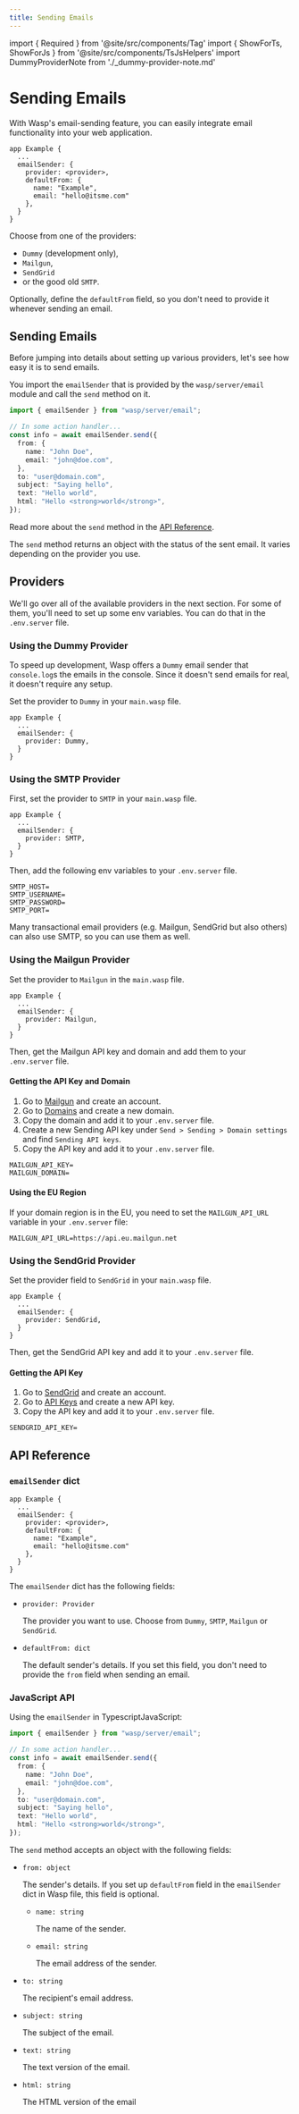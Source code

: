 ```yaml
---
title: Sending Emails
---
```


import { Required } from '@site/src/components/Tag'
import { ShowForTs, ShowForJs } from '@site/src/components/TsJsHelpers'
import DummyProviderNote from './_dummy-provider-note.md'

# Sending Emails

With Wasp's email-sending feature, you can easily integrate email functionality into your web application.

```wasp title="main.wasp"
app Example {
  ...
  emailSender: {
    provider: <provider>,
    defaultFrom: {
      name: "Example",
      email: "hello@itsme.com"
    },
  }
}
```

Choose from one of the providers:

- `Dummy` (development only),
- `Mailgun`,
- `SendGrid`
- or the good old `SMTP`.

Optionally, define the `defaultFrom` field, so you don't need to provide it whenever sending an email.

## Sending Emails

Before jumping into details about setting up various providers, let's see how easy it is to send emails.

You import the `emailSender` that is provided by the `wasp/server/email` module and call the `send` method on it.

```ts title="src/actions/sendEmail.ts" auto-js
import { emailSender } from "wasp/server/email";

// In some action handler...
const info = await emailSender.send({
  from: {
    name: "John Doe",
    email: "john@doe.com",
  },
  to: "user@domain.com",
  subject: "Saying hello",
  text: "Hello world",
  html: "Hello <strong>world</strong>",
});
```

Read more about the `send` method in the [API Reference](#javascript-api).

The `send` method returns an object with the status of the sent email. It varies depending on the provider you use.

## Providers

We'll go over all of the available providers in the next section. For some of them, you'll need to set up some env variables. You can do that in the `.env.server` file.

### Using the Dummy Provider

<DummyProviderNote />

To speed up development, Wasp offers a `Dummy` email sender that `console.log`s the emails in the console. Since it doesn't send emails for real, it doesn't require any setup.

Set the provider to `Dummy` in your `main.wasp` file.

```wasp title="main.wasp"
app Example {
  ...
  emailSender: {
    provider: Dummy,
  }
}
```

### Using the SMTP Provider

First, set the provider to `SMTP` in your `main.wasp` file.

```wasp title="main.wasp"
app Example {
  ...
  emailSender: {
    provider: SMTP,
  }
}
```

Then, add the following env variables to your `.env.server` file.

```properties title=".env.server"
SMTP_HOST=
SMTP_USERNAME=
SMTP_PASSWORD=
SMTP_PORT=
```

Many transactional email providers (e.g. Mailgun, SendGrid but also others) can also use SMTP, so you can use them as well.

### Using the Mailgun Provider

Set the provider to `Mailgun` in the `main.wasp` file.

```wasp title="main.wasp"
app Example {
  ...
  emailSender: {
    provider: Mailgun,
  }
}
```

Then, get the Mailgun API key and domain and add them to your `.env.server` file.

#### Getting the API Key and Domain

1. Go to [Mailgun](https://www.mailgun.com/) and create an account.
2. Go to [Domains](https://app.mailgun.com/mg/sending/new-domain) and create a new domain.
3. Copy the domain and add it to your `.env.server` file.
4. Create a new Sending API key under `Send > Sending > Domain settings` and find `Sending API keys`.
5. Copy the API key and add it to your `.env.server` file.

```properties title=".env.server"
MAILGUN_API_KEY=
MAILGUN_DOMAIN=
```

#### Using the EU Region

If your domain region is in the EU, you need to set the `MAILGUN_API_URL` variable in your `.env.server` file:

```properties title=".env.server"
MAILGUN_API_URL=https://api.eu.mailgun.net
```

### Using the SendGrid Provider

Set the provider field to `SendGrid` in your `main.wasp` file.

```wasp title="main.wasp"
app Example {
  ...
  emailSender: {
    provider: SendGrid,
  }
}
```

Then, get the SendGrid API key and add it to your `.env.server` file.

#### Getting the API Key

1. Go to [SendGrid](https://sendgrid.com/) and create an account.
2. Go to [API Keys](https://app.sendgrid.com/settings/api_keys) and create a new API key.
3. Copy the API key and add it to your `.env.server` file.

```properties title=".env.server"
SENDGRID_API_KEY=
```

## API Reference

### `emailSender` dict

```wasp title="main.wasp"
app Example {
  ...
  emailSender: {
    provider: <provider>,
    defaultFrom: {
      name: "Example",
      email: "hello@itsme.com"
    },
  }
}
```

The `emailSender` dict has the following fields:

- `provider: Provider` <Required />

  The provider you want to use. Choose from `Dummy`, `SMTP`, `Mailgun` or `SendGrid`.

  <DummyProviderNote />

- `defaultFrom: dict`

  The default sender's details. If you set this field, you don't need to provide the `from` field when sending an email.

### JavaScript API

Using the `emailSender` in <ShowForTs>Typescript</ShowForTs><ShowForJs>JavaScript</ShowForJs>:

```ts title="src/actions/sendEmail.ts" auto-js
import { emailSender } from "wasp/server/email";

// In some action handler...
const info = await emailSender.send({
  from: {
    name: "John Doe",
    email: "john@doe.com",
  },
  to: "user@domain.com",
  subject: "Saying hello",
  text: "Hello world",
  html: "Hello <strong>world</strong>",
});
```

The `send` method accepts an object with the following fields:

- `from: object`

  The sender's details. If you set up `defaultFrom` field in the `emailSender` dict in Wasp file, this field is optional.

  - `name: string`

    The name of the sender.

  - `email: string`

    The email address of the sender.

- `to: string` <Required />

  The recipient's email address.

- `subject: string` <Required />

  The subject of the email.

- `text: string` <Required />

  The text version of the email.

- `html: string` <Required />

  The HTML version of the email
